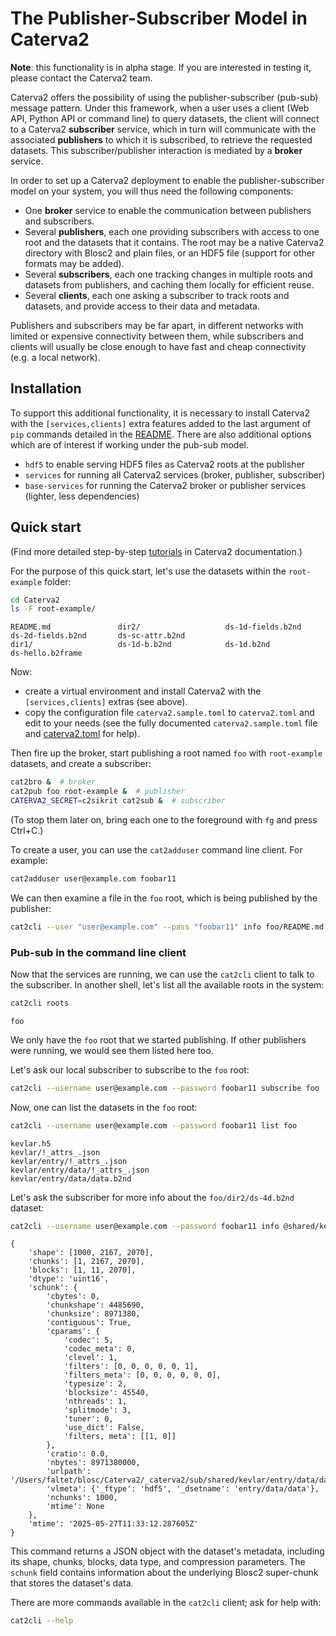 # The Publisher-Subscriber Model in Caterva2
**Note**: this functionality is in alpha stage. If you are interested in testing it, please contact the Caterva2 team.

Caterva2 offers the possibility of using the publisher-subscriber (pub-sub) message pattern. Under this framework, when a user uses a client (Web API, Python API or command line) to query datasets, the client will connect to a Caterva2 **subscriber** service, which in turn will communicate with the associated **publishers** to which it is subscribed, to retrieve the requested datasets. This subscriber/publisher interaction is mediated by a **broker** service.

In order to set up a Caterva2 deployment to enable the publisher-subscriber model on your system, you will thus need the following components:

- One **broker** service to enable the communication between publishers and subscribers.
- Several **publishers**, each one providing subscribers with access to one root and the datasets that it contains. The root may be a native Caterva2 directory with Blosc2 and plain files, or an HDF5 file (support for other formats may be added).
- Several **subscribers**, each one tracking changes in multiple roots and datasets from publishers, and caching them locally for efficient reuse.
- Several **clients**, each one asking a subscriber to track roots and datasets, and provide access to their data and metadata.

Publishers and subscribers may be far apart, in different networks with limited or expensive connectivity between them, while subscribers and clients will usually be close enough to have fast and cheap connectivity (e.g. a local network).

## Installation
To support this additional functionality, it is necessary to install Caterva2 with the `[services,clients]` extra features added to the last argument of `pip` commands detailed in the [README](https://github.com/ironArray/Caterva2?tab=readme-ov-file#installation). There are also additional options which are of interest if working under the pub-sub model.

- `hdf5` to enable serving HDF5 files as Caterva2 roots at the publisher
- `services` for running all Caterva2 services (broker, publisher, subscriber)
- `base-services` for running the Caterva2 broker or publisher services (lighter, less dependencies)

## Quick start

(Find more detailed step-by-step [tutorials](Tutorials) in Caterva2 documentation.)

For the purpose of this quick start, let's use the datasets within the `root-example` folder:

```sh
cd Caterva2
ls -F root-example/
```

```
README.md               dir2/                   ds-1d-fields.b2nd       ds-2d-fields.b2nd       ds-sc-attr.b2nd
dir1/                   ds-1d-b.b2nd            ds-1d.b2nd              ds-hello.b2frame
```

Now:

- create a virtual environment and install Caterva2 with the `[services,clients]` extras (see above).
- copy the configuration file `caterva2.sample.toml` to `caterva2.toml` and edit to your
  needs (see the fully documented `caterva2.sample.toml` file and [caterva2.toml](caterva2.toml) for help).

Then fire up the broker, start publishing a root named `foo` with `root-example` datasets, and create a subscriber:

```sh
cat2bro &  # broker
cat2pub foo root-example &  # publisher
CATERVA2_SECRET=c2sikrit cat2sub &  # subscriber
```
(To stop them later on, bring each one to the foreground with `fg` and press Ctrl+C.)

To create a user, you can use the `cat2adduser` command line client. For example:

```sh
cat2adduser user@example.com foobar11
```

We can then examine a file in the `foo` root, which is being published by the publisher:

```sh
cat2cli --user "user@example.com" --pass "foobar11" info foo/README.md
```

### Pub-sub in the command line client
Now that the services are running, we can use the `cat2cli` client to talk
to the subscriber. In another shell, let's list all the available roots in the system:

```sh
cat2cli roots
```

```
foo
```

We only have the `foo` root that we started publishing. If other publishers were running,
we would see them listed here too.

Let's ask our local subscriber to subscribe to the `foo` root:

```sh
cat2cli --username user@example.com --password foobar11 subscribe foo  # -> Ok
```

Now, one can list the datasets in the `foo` root:

```sh
cat2cli --username user@example.com --password foobar11 list foo
```

```
kevlar.h5
kevlar/!_attrs_.json
kevlar/entry/!_attrs_.json
kevlar/entry/data/!_attrs_.json
kevlar/entry/data/data.b2nd
```

Let's ask the subscriber for more info about the `foo/dir2/ds-4d.b2nd` dataset:

```sh
cat2cli --username user@example.com --password foobar11 info @shared/kevlar/entry/data/data.b2nd
```

```
{
    'shape': [1000, 2167, 2070],
    'chunks': [1, 2167, 2070],
    'blocks': [1, 11, 2070],
    'dtype': 'uint16',
    'schunk': {
        'cbytes': 0,
        'chunkshape': 4485690,
        'chunksize': 8971380,
        'contiguous': True,
        'cparams': {
            'codec': 5,
            'codec_meta': 0,
            'clevel': 1,
            'filters': [0, 0, 0, 0, 0, 1],
            'filters_meta': [0, 0, 0, 0, 0, 0],
            'typesize': 2,
            'blocksize': 45540,
            'nthreads': 1,
            'splitmode': 3,
            'tuner': 0,
            'use_dict': False,
            'filters, meta': [[1, 0]]
        },
        'cratio': 0.0,
        'nbytes': 8971380000,
        'urlpath': '/Users/faltet/blosc/Caterva2/_caterva2/sub/shared/kevlar/entry/data/data.b2nd',
        'vlmeta': {'_ftype': 'hdf5', '_dsetname': 'entry/data/data'},
        'nchunks': 1000,
        'mtime': None
    },
    'mtime': '2025-05-27T11:33:12.287605Z'
}
```

This command returns a JSON object with the dataset's metadata, including its shape, chunks, blocks, data type, and compression parameters. The `schunk` field contains information about the underlying Blosc2 super-chunk that stores the dataset's data.

There are more commands available in the `cat2cli` client; ask for help with:

```sh
cat2cli --help
```
